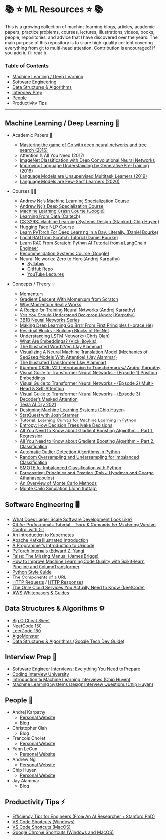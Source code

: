 # 📚 ⭐️ ML Resources ⭐️ 📚

 This is a growing collection of machine learning blogs, articles, academic papers, practice problems, courses, lectures, illustrations, videos, books, people, repositories, and advice that I have discovered over the years. The main purpose of this repository is to share high-quality content covering everything from git to multi-head attention. Contribution is encouraged! If you add it, I'll read it.

### Table of Contents
- [Machine Learning / Deep Learning](#machine-learning--deep-learning)
- [Software Engineering](#software-engineering)
- [Data Structures & Algorithms](#data-structures--algorithms)
- [Interview Prep](#interview-prep)
- [People](#people)
- [Productivity Tips](#productivity-tips)

---

## Machine Learning / Deep Learning 🤖

* Academic Papers 📜
    - [Mastering the game of Go with deep neural networks and tree search (2016)](https://www.researchgate.net/publication/292074166_Mastering_the_game_of_Go_with_deep_neural_networks_and_tree_search)
    - [Attention Is All You Need (2017)](https://arxiv.org/pdf/1706.03762)
    - [ImageNet Classification with Deep Convolutional Neural Networks](https://papers.nips.cc/paper_files/paper/2012/file/c399862d3b9d6b76c8436e924a68c45b-Paper.pdf)
    - [Improving Language Understanding by Generative Pre-Training (2018)](https://cdn.openai.com/research-covers/language-unsupervised/language_understanding_paper.pdf)
    - [Language Models are Unsupervised Multitask Learners (2019)](https://cdn.openai.com/better-language-models/language_models_are_unsupervised_multitask_learners.pdf)
    - [Language Models are Few-Shot Learners (2020)](https://arxiv.org/pdf/2005.14165)

* Courses 🧑‍🏫
    - [Andrew Ng’s Machine Learning Specialization Course](https://www.deeplearning.ai/courses/machine-learning-specialization/)
    - [Andrew Ng’s Deep Specialization Course](https://www.deeplearning.ai/courses/deep-learning-specialization/)
    - [Machine Learning Crash Course (Google)](https://developers.google.com/machine-learning/crash-course/)
    - [Learning From Data (Caltech)](https://home.work.caltech.edu/telecourse?_gl=1*llfyhb*_ga*NTQ3NDU2NDAzLjE2NjIwNDcwNTE.*_ga_CG9EYRX7VL*MTY2MjA0NzA1MC4xLjEuMTY2MjA0NzIyNS4yLjAuMA)
    - [CS 329S: Machine Learning Systems Design (Stanford, Chip Huyen)](https://stanford-cs329s.github.io/)
    - [Hugging Face NLP Course](https://huggingface.co/learn/nlp-course/chapter1/1)
    - [Learn PyTorch For Deep Learning in a Day. Literally. (Daniel Bourke)](https://youtu.be/Z_ikDlimN6A?si=koIHQKoPiI8WU9Hz)
    - [Local RAG from Scratch Tutorial (Daniel Bourke)](https://youtu.be/qN_2fnOPY-M?si=ZxEpHH12UqzrbzBD)
    - [Learn RAG From Scratch: Python AI Tutorial from a LangChain Engineer](https://www.youtube.com/watch?v=sVcwVQRHIc8)
    - [Recommendation Systems Course (Google)](https://developers.google.com/machine-learning/recommendation)
    - Neural Networks: Zero to Hero (Andrej Karpathy)
        - [Syllabus](https://karpathy.ai/zero-to-hero.html)
        - [GitHub Repo](https://github.com/karpathy/nn-zero-to-hero)
        - [YouTube Lectures](https://www.youtube.com/playlist?list=PLAqhIrjkxbuWI23v9cThsA9GvCAUhRvKZ)

* Concepts / Theory 💡
    - [Momentum](https://optimization.cbe.cornell.edu/index.php?title=Momentum)
    - [Gradient Descent With Momentum from Scratch](https://machinelearningmastery.com/gradient-descent-with-momentum-from-scratch/)
    - [Why Momentum Really Works](https://distill.pub/2017/momentum/)
    - [A Recipe for Training Neural Networks (Andrej Karpathy)](https://karpathy.github.io/2019/04/25/recipe/)
    - [Yes You Should Understand Backprop (Andrej Karpathy)](https://karpathy.medium.com/yes-you-should-understand-backprop-e2f06eab496b)
    - [3B1B Neural Networks Series](https://www.youtube.com/playlist?list=PLZHQObOWTQDNU6R1_67000Dx_ZCJB-3pi)
    - [Making Deep Learning Go Brrrr From First Principles (Horace He)](https://horace.io/brrr_intro.html)
    - [Residual Blocks - Building Blocks of ResNet](https://towardsdatascience.com/residual-blocks-building-blocks-of-resnet-fd90ca15d6ec)
    - [Understanding LSTM Networks (Chris Olah)](https://colah.github.io/posts/2015-08-Understanding-LSTMs/)
    - [What Are Embeddings? (Vicki Boykis)](https://vickiboykis.com/what_are_embeddings/)
    - [The Illustrated Word2Vec (Jay Alammar)](https://jalammar.github.io/illustrated-word2vec/)
    - [Visualizing A Neural Machine Translation Model (Mechanics of Seq2seq Models With Attention) (Jay Alammar)](https://jalammar.github.io/visualizing-neural-machine-translation-mechanics-of-seq2seq-models-with-attention/)
    - [The Illustrated Transformer (Jay Alammar)](http://jalammar.github.io/illustrated-transformer/)
    - [Stanford CS25: V2 I Introduction to Transformers w/ Andrej Karpathy](https://www.youtube.com/watch?v=XfpMkf4rD6E)
    - [Visual Guide to Transformer Neural Networks - (Episode 1) Position Embeddings](https://www.youtube.com/watch?v=dichIcUZfOw)
    - [Visual Guide to Transformer Neural Networks - (Episode 2) Multi-Head & Self-Attention](https://www.youtube.com/watch?v=mMa2PmYJlCo)
    - [Visual Guide to Transformer Neural Networks - (Episode 3) Decoder’s Masked Attention](https://www.youtube.com/watch?v=gJ9kaJsE78k)
    - [Tesla AI Day 2021](https://www.youtube.com/watch?v=j0z4FweCy4M)
    - [Designing Machine Learning Systems (Chip Huyen)](https://www.amazon.com/Designing-Machine-Learning-Systems-Production-Ready/dp/1098107969)
    - [StatQuest with Josh Starmer](https://www.youtube.com/channel/UCtYLUTtgS3k1Fg4y5tAhLbw)
    - [Tutorial: Learning Curves for Machine Learning in Python](https://www.dataquest.io/blog/learning-curves-machine-learning/)
    - [Entropy: How Decision Trees Make Decisions](https://towardsdatascience.com/entropy-how-decision-trees-make-decisions-2946b9c18c8)
    - [All You Need to Know about Gradient Boosting Algorithm − Part 1. Regression](https://towardsdatascience.com/all-you-need-to-know-about-gradient-boosting-algorithm-part-1-regression-2520a34a502)
    - [All You Need to Know about Gradient Boosting Algorithm − Part 2. Classification](https://towardsdatascience.com/all-you-need-to-know-about-gradient-boosting-algorithm-part-2-classification-d3ed8f56541e)
    - [Automatic Outlier Detection Algorithms in Python](https://machinelearningmastery.com/model-based-outlier-detection-and-removal-in-python/)
    - [Random Oversampling and Undersampling for Imbalanced Classification](https://machinelearningmastery.com/random-oversampling-and-undersampling-for-imbalanced-classification/)
    - [SMOTE for Imbalanced Classification with Python](https://machinelearningmastery.com/smote-oversampling-for-imbalanced-classification/)
    - [Forecasting: Principles and Practice (Rob J Hyndman and George Athanasopoulos)](https://otexts.com/fpp3/)
    - [An Overview of Monte Carlo Methods](https://towardsdatascience.com/an-overview-of-monte-carlo-methods-675384eb1694)
    - [Monte Carlo Simulation (John Guttag)](https://www.youtube.com/watch?v=OgO1gpXSUzU)

## Software Engineering 🖥️

* [What Does Larger Scale Software Development Look Like?](https://www.youtube.com/watch?v=Dl-BdxNRUqs)
* [Git for Professionals Tutorial - Tools & Concepts for Mastering Version Control with Git](https://www.youtube.com/watch?v=Uszj_k0DGsg)
* [An Introduction to Kubernetes](https://www.jeremyjordan.me/kubernetes/)
* [Apache Kafka Illustrated Introduction](https://www.gentlydownthe.stream/)
* [A Programmer’s Introduction to Unicode](https://www.reedbeta.com/blog/programmers-intro-to-unicode/)
* [PyTorch Internals (Edward Z. Yang)](http://blog.ezyang.com/2019/05/pytorch-internals/)
* [Faiss: The Missing Manual (James Briggs)](https://www.pinecone.io/learn/series/faiss/)
* [How to Improve Machine Learning Code Quality with Scikit-learn Pipeline and ColumnTransformer](https://www.freecodecamp.org/news/machine-learning-pipeline/)
* [Python Style Guide](https://peps.python.org/pep-0008/)
* [The Components of a URL](https://www.ibm.com/docs/en/cics-ts/6.x?topic=concepts-components-url)
* [HTTP Requests](https://www.ibm.com/docs/en/cics-ts/6.x?topic=protocol-http-requests) / [HTTP Responses](https://www.ibm.com/docs/en/cics-ts/6.x?topic=protocol-http-responses)
* [The Only Cloud Services You Actually Need to Know (NeetCode)](https://www.youtube.com/watch?v=gcfB8iIPtbY)
* [AWS Whitepapers & Guides](https://aws.amazon.com/whitepapers/?whitepapers-main.sort-by=item.additionalFields.sortDate&whitepapers-main.sort-order=desc&awsf.whitepapers-content-type=*all&awsf.whitepapers-global-methodology=*all&awsf.whitepapers-tech-category=*all&awsf.whitepapers-industries=*all&awsf.whitepapers-business-category=*all)

## Data Structures & Algorithms ⚙️

* [Big O Cheat Sheet](https://www.bigocheatsheet.com/)
* [NeetCode 150](https://neetcode.io/practice)
* [LeetCode 150](https://leetcode.com/studyplan/top-interview-150/)
* [AlgoMonster](https://algo.monster/problems/stats)
* [Data Structures & Algorithms (Google Tech Dev Guide)](https://techdevguide.withgoogle.com/paths/data-structures-and-algorithms/?no-filter=true)

## Interview Prep 📖

* [Software Engineer Interviews: Everything You Need to Prepare](https://www.techinterviewhandbook.org/software-engineering-interview-guide/)
* [Coding Interview University](https://github.com/jwasham/coding-interview-university)
* [Introduction to Machine Learning Interviews (Chip Huyen)](https://huyenchip.com/ml-interviews-book/)
* [Machine Learning Systems Design Interview Questions (Chip Huyen)](https://huyenchip.com/machine-learning-systems-design/toc.html)

## People 🧑

* Andrej Karpathy
    - [Personal Website](https://karpathy.ai/) 
    - [Blog](https://karpathy.github.io/)
* Christopher Olah
    - [Blog](https://colah.github.io/)
* François Chollet
    - [Personal Website](https://fchollet.com/)
* Yann LeCun
    - [Personal Website](https://yann.lecun.com/)
* Andrew Ng
    - [Personal Website](https://www.andrewng.org/about/)
* Chip Huyen
    - [Personal Website](https://huyenchip.com/)
* Jay Alammar
    - [Blog](https://jalammar.github.io/)

## Productivity Tips ⚡

* [Efficiency Tips for Engineers (From An AI Researcher + Stanford PhD)](https://www.youtube.com/watch?v=b33vqX74EcA)
* [VS Code Shortcuts (Windows)](https://code.visualstudio.com/shortcuts/keyboard-shortcuts-windows.pdf)
* [VS Code Shortcuts (MacOS)](https://code.visualstudio.com/shortcuts/keyboard-shortcuts-macos.pdf)
* [Google Chrome Shortcuts (Windows and MacOS)](https://support.google.com/chrome/answer/157179?hl=en&co=GENIE.Platform%3DDesktop)